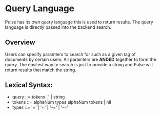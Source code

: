 
# Query Language

Pulse has its own query language this is used to return results. The query language is directly passed
into the backend search.

## Overview

Users can specify paramters to search for such as a given tag of documents by certain users. All paramters
are **ANDED** together to form the query. The easitest way to search is just to provide a string and
Pulse will return results that match the string.

## Lexical Syntax:
 * query  ::= tokens ',' | string
 * tokens ::= alphaNum types alphaNum tokens | nil
 * types  ::= '=' | '~' | '-=' | '-~'
